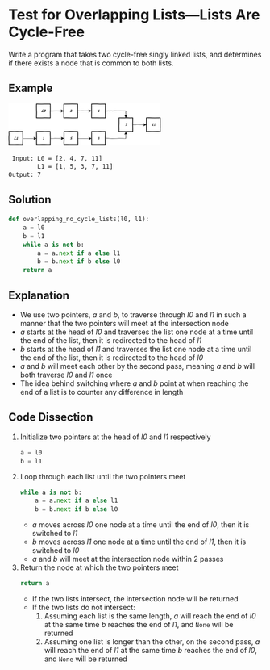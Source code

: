 # Test for Overlapping Lists&mdash;Lists Are Cycle-Free
Write a program that takes two cycle-free singly linked lists, and determines if there exists a node that is common to both lists.
  
## Example
<img src='drawio_diagrams/do_terminated_lists_overlap.svg' width='60%'>

```
 Input: L0 = [2, 4, 7, 11]
        L1 = [1, 5, 3, 7, 11]
Output: 7
```
  
## Solution
```python
def overlapping_no_cycle_lists(l0, l1):
    a = l0
    b = l1
    while a is not b:
        a = a.next if a else l1
        b = b.next if b else l0
    return a
```
  
## Explanation
* We use two pointers, _a_ and _b_, to traverse through _l0_ and _l1_ in such a manner that the two pointers will meet at the intersection node
* _a_ starts at the head of _l0_ and traverses the list one node at a time until the end of the list, then it is redirected to the head of _l1_
* _b_ starts at the head of _l1_ and traverses the list one node at a time until the end of the list, then it is redirected to the head of _l0_
* _a_ and _b_ will meet each other by the second pass, meaning _a_ and _b_ will both traverse _l0_ and _l1_ once
* The idea behind switching where _a_ and _b_ point at when reaching the end of a list is to counter any difference in length
  
## Code Dissection
1. Initialize two pointers at the head of _l0_ and _l1_ respectively
    ```python
    a = l0
    b = l1
    ```
2. Loop through each list until the two pointers meet
    ```python
    while a is not b:
        a = a.next if a else l1
        b = b.next if b else l0
    ```
    * _a_ moves across _l0_ one node at a time until the end of _l0_, then it is switched to _l1_
    * _b_ moves across _l1_ one node at a time until the end of _l1_, then it is switched to _l0_
    * _a_ and _b_ will meet at the intersection node within 2 passes
3. Return the node at which the two pointers meet
    ```python
    return a
    ```
    * If the two lists intersect, the intersection node will be returned
    * If the two lists do not intersect:
        1. Assuming each list is the same length, _a_ will reach the end of _l0_ at the same time _b_ reaches the end of _l1_, and ```None``` will be returned
        2. Assuming one list is longer than the other, on the second pass, _a_ will reach the end of _l1_ at the same time _b_ reaches the end of _l0_, and ```None``` will be returned
